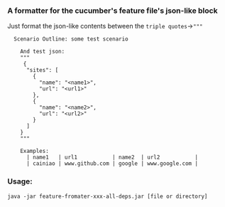 ### A formatter for the cucumber's feature file's json-like block

Just format the json-like contents between the `triple quotes`->`"""`

```gherkin
  Scenario Outline: some test scenario

    And test json:
    """
     {
      "sites": [
        {
          "name": "<name1>",
          "url": "<url1>"
        },
        {
          "name": "<name2>",
          "url": "<url2>"
        }
      ]
    }
    """

    Examples:
      | name1   | url1           | name2  | url2           |
      | cainiao | www.github.com | google | www.google.com |
```

### Usage:
```shell script
java -jar feature-fromater-xxx-all-deps.jar [file or directory]
```
